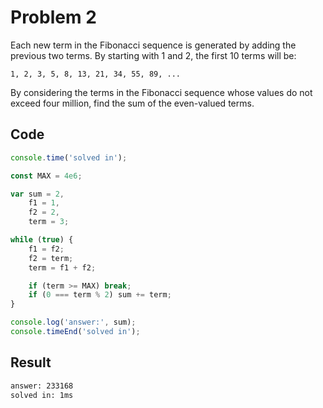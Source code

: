 # Problem 2

Each new term in the Fibonacci sequence is generated by adding the previous two terms. By starting with 1 and 2, the first 10 terms will be:

```
1, 2, 3, 5, 8, 13, 21, 34, 55, 89, ...
```

By considering the terms in the Fibonacci sequence whose values do not exceed four million, find the sum of the even-valued terms.

## Code

```javascript
console.time('solved in');

const MAX = 4e6;

var sum = 2,
	f1 = 1,
	f2 = 2,
	term = 3;

while (true) {
	f1 = f2;
	f2 = term;
	term = f1 + f2;

	if (term >= MAX) break;
	if (0 === term % 2) sum += term;
}

console.log('answer:', sum);
console.timeEnd('solved in');
```

## Result

```bash
answer: 233168
solved in: 1ms
```